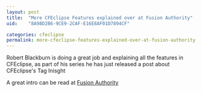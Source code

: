 ```yaml
---
layout: post
title:  "More CFEclipse Features explained over at Fusion Authority"
uid:	"8A98D2B6-9CE9-2CAF-E16E8AF01D7894CF"

categories: cfeclipse
permalink: more-cfeclipse-features-explained-over-at-fusion-authority
---
```

Robert Blackburn is doing a great job and explaining all the features in CFEclipse, as part of his series he has just released a post about CFEclipse's Tag Inisght 

A great intro can be read at <a href="http://www.fusionauthority.com/Reviews/4633-CFEclipse-Features-Tag-Insight.htm"> Fusion Authority</a>